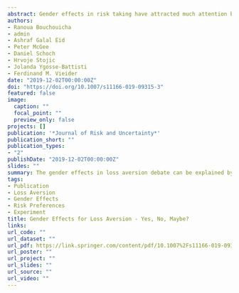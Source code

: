 ```yaml
---
abstract: Gender effects in risk taking have attracted much attention by economists, and remain debated. Loss aversion — the stylized finding that a given loss carries substantially greater weight than a monetarily equivalent gain—is a fundamental driver of risk aversion. We deploy four definitions of loss aversion commonly used in the literature to investigate gender effects. Even though the definitions only differ in subtle ways, we find women to be more loss averse than men according to one definition, while another definition results in no gender differences, and the remaining two definitions point to women being less loss averse than men. Conceptually, these contradictory effects can be organized by systematic measurement error resulting from model mis-specifications relative to the true underlying decision process.
authors:
- Ranoua Bouchouicha
- admin
- Ashraf Galal Eid
- Peter McGee
- Daniel Schoch
- Hrvoje Stojic
- Jolanda Ygosse-Battisti
- Ferdinand M. Vieider
date: "2019-12-02T00:00:00Z"
doi: "https://doi.org/10.1007/s11166-019-09315-3"
featured: false
image:
  caption: ""
  focal_point: ""
  preview_only: false
projects: []
publication: '*Journal of Risk and Uncertainty*'
publication_short: ""
publication_types:
- "2"
publishDate: "2019-12-02T00:00:00Z"
slides: ""
summary: The gender effects in loss aversion debate can be explained by different modelling assumptions generating different estimates.
tags:
- Publication
- Loss Aversion
- Gender Effects
- Risk Preferences
- Experiment
title: Gender Effects for Loss Aversion - Yes, No, Maybe?
links:
url_code: ""
url_dataset: ""
url_pdf: https://link.springer.com/content/pdf/10.1007%2Fs11166-019-09315-3.pdf
url_poster: ""
url_project: ""
url_slides: ""
url_source: ""
url_video: ""
---
```


